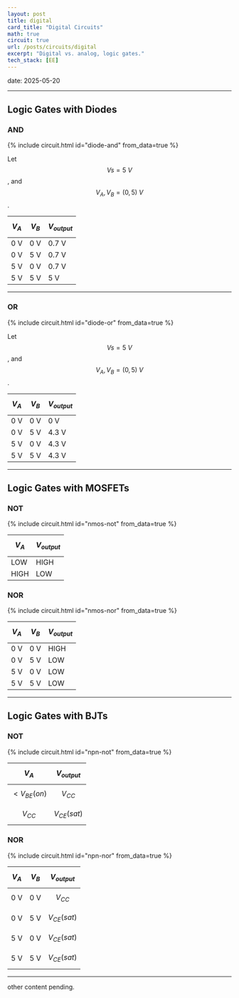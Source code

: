 ```yaml
---
layout: post
title: digital
card_title: "Digital Circuits"
math: true
circuit: true
url: /posts/circuits/digital
excerpt: "Digital vs. analog, logic gates."
tech_stack: [EE]
---
```


date: 2025-05-20

***

## Logic Gates with Diodes

### AND

{% include circuit.html id="diode-and" from_data=true %}

Let $$Vs = 5\ V$$, and $$V_A, V_B = (0, 5)\ V$$.

| $$V_A$$ | $$V_B$$ | $$V_{output}$$ |
|---------|---------|----------------|
| 0 V     | 0 V     | 0.7 V          |
| 0 V     | 5 V     | 0.7 V          |
| 5 V     | 0 V     | 0.7 V          |
| 5 V     | 5 V     | 5 V            |

***

### OR

{% include circuit.html id="diode-or" from_data=true %}

Let $$Vs = 5\ V$$, and $$V_A, V_B = (0, 5)\ V$$.

| $$V_A$$ | $$V_B$$ | $$V_{output}$$ |
|---------|---------|----------------|
| 0 V     | 0 V     | 0 V            |
| 0 V     | 5 V     | 4.3 V          |
| 5 V     | 0 V     | 4.3 V          |
| 5 V     | 5 V     | 4.3 V          |

***

## Logic Gates with MOSFETs

### NOT

{% include circuit.html id="nmos-not" from_data=true %}

| $$V_A$$ | $$V_{output}$$ |
|---------|----------------|
| LOW     | HIGH           |
| HIGH    | LOW            |

### NOR

{% include circuit.html id="nmos-nor" from_data=true %}

| $$V_A$$ | $$V_B$$ | $$V_{output}$$ |
|---------|---------|----------------|
| 0 V     | 0 V     | HIGH           |
| 0 V     | 5 V     | LOW            |
| 5 V     | 0 V     | LOW            |
| 5 V     | 5 V     | LOW            |

***

## Logic Gates with BJTs

### NOT

{% include circuit.html id="npn-not" from_data=true %}

| $$V_A$$ | $$V_{output}$$ |
|---------|----------------|
| $$< V_{BE}(on)$$ | $$V_{CC}$$     |
| $$V_{CC}$$       | $$V_{CE}(sat)$$            |

### NOR

{% include circuit.html id="npn-nor" from_data=true %}

| $$V_A$$ | $$V_B$$ | $$V_{output}$$ |
|---------|---------|----------------|
| 0 V     | 0 V     | $$V_{CC}$$     |
| 0 V     | 5 V     | $$V_{CE}(sat)$$|
| 5 V     | 0 V     | $$V_{CE}(sat)$$|
| 5 V     | 5 V     | $$V_{CE}(sat)$$|

***




other content pending.